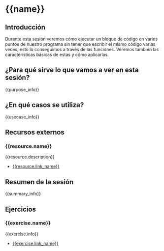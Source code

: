 # {{name}}

## Introducción

Durante esta sesión veremos cómo ejecutar un bloque de código en varios puntos de nuestro programa sin tener que escribir el mismo código varias veces, esto lo conseguimos a través de las funciones. Veremos también las características básicas de estas y cómo aplicarlas.


## ¿Para qué sirve lo que vamos a ver en esta sesión?

{{purpose_info}}


## ¿En qué casos se utiliza?

{{usecase_info}}


## Recursos externos

### {{resource.name}}

{{resource.description}}

- [{{resource.link_name}}]({{resource.url}})


## Resumen de la sesión

{{summary_info}}


## Ejercicios

### {{exercise.name}}

{{exercise.info}}

- [{{exercise.link_name}}]({{exercise.url}})

